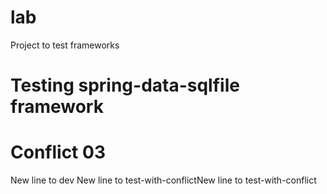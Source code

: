 # lab
Project to test frameworks

# Testing spring-data-sqlfile framework
# Conflict 03
New line to dev
New line to test-with-conflictNew line to test-with-conflict
